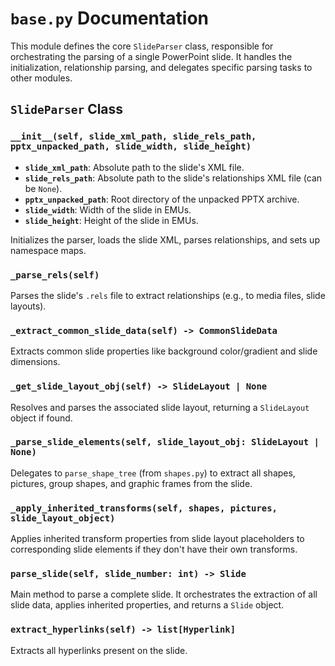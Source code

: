 # `base.py` Documentation

This module defines the core `SlideParser` class, responsible for orchestrating the parsing of a single PowerPoint slide. It handles the initialization, relationship parsing, and delegates specific parsing tasks to other modules.

## `SlideParser` Class

### `__init__(self, slide_xml_path, slide_rels_path, pptx_unpacked_path, slide_width, slide_height)`
- **`slide_xml_path`**: Absolute path to the slide's XML file.
- **`slide_rels_path`**: Absolute path to the slide's relationships XML file (can be `None`).
- **`pptx_unpacked_path`**: Root directory of the unpacked PPTX archive.
- **`slide_width`**: Width of the slide in EMUs.
- **`slide_height`**: Height of the slide in EMUs.

Initializes the parser, loads the slide XML, parses relationships, and sets up namespace maps.

### `_parse_rels(self)`
Parses the slide's `.rels` file to extract relationships (e.g., to media files, slide layouts).

### `_extract_common_slide_data(self) -> CommonSlideData`
Extracts common slide properties like background color/gradient and slide dimensions.

### `_get_slide_layout_obj(self) -> SlideLayout | None`
Resolves and parses the associated slide layout, returning a `SlideLayout` object if found.

### `_parse_slide_elements(self, slide_layout_obj: SlideLayout | None)`
Delegates to `parse_shape_tree` (from `shapes.py`) to extract all shapes, pictures, group shapes, and graphic frames from the slide.

### `_apply_inherited_transforms(self, shapes, pictures, slide_layout_object)`
Applies inherited transform properties from slide layout placeholders to corresponding slide elements if they don't have their own transforms.

### `parse_slide(self, slide_number: int) -> Slide`
Main method to parse a complete slide. It orchestrates the extraction of all slide data, applies inherited properties, and returns a `Slide` object.

### `extract_hyperlinks(self) -> list[Hyperlink]`
Extracts all hyperlinks present on the slide.
